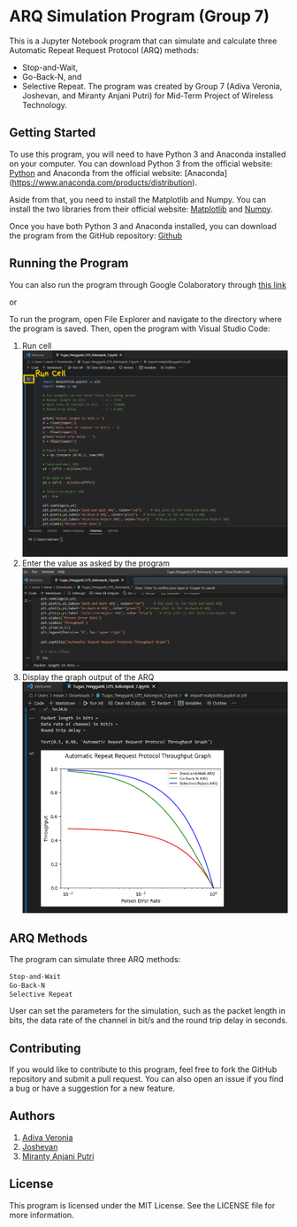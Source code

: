 # ARQ Simulation Program (Group 7)
This is a Jupyter Notebook program that can simulate and calculate three Automatic Repeat Request Protocol (ARQ) methods:
- Stop-and-Wait,
- Go-Back-N, and
- Selective Repeat.
The program was created by Group 7 (Adiva Veronia, Joshevan, and Miranty Anjani Putri) for Mid-Term Project of Wireless Technology.

## Getting Started
To use this program, you will need to have Python 3 and Anaconda installed on your computer. You can download Python 3 from the official website: [Python](https://www.python.org/downloads/) and Anaconda from the official website: [Anaconda] (https://www.anaconda.com/products/distribution).

Aside from that, you need to install the Matplotlib and Numpy. You can install the two libraries from their official website: [Matplotlib](https://matplotlib.org/stable/users/installing/index.html) and [Numpy](https://numpy.org/install/).

Once you have both Python 3 and Anaconda installed, you can download the program from the GitHub repository: [Github](https://github.com/MirantyAnjaniPutri/ARQ-Simulator)

## Running the Program
You can also run the program through Google Colaboratory through [this link](https://colab.research.google.com/drive/1Nq1HKzueaZKL4WckG6P69ZpZwMd-YtJI?usp=sharing)

or

To run the program, open File Explorer and navigate to the directory where the program is saved. Then, open the program with Visual Studio Code:
1. Run cell
![cell](https://github.com/MirantyAnjaniPutri/ARQ-Simulator/blob/main/screenshots/run%20cell.png)
2. Enter the value as asked by the program
![value](https://github.com/MirantyAnjaniPutri/ARQ-Simulator/blob/main/screenshots/enter%20value%20a.png)
3. Display the graph output of the ARQ
![result](https://github.com/MirantyAnjaniPutri/ARQ-Simulator/blob/main/screenshots/result.png)

## ARQ Methods
The program can simulate three ARQ methods:

```
Stop-and-Wait
Go-Back-N
Selective Repeat
```
User can set the parameters for the simulation, such as the packet length in bits, the data rate of the channel in bit/s and the round trip delay in seconds.

## Contributing
If you would like to contribute to this program, feel free to fork the GitHub repository and submit a pull request. You can also open an issue if you find a bug or have a suggestion for a new feature.

## Authors
1. [Adiva Veronia](https://github.com/adivaveronia)
2. [Joshevan](https://github.com/Joshevanch)
3. [Miranty Anjani Putri](https://github.com/MirantyAnjaniPutri)

## License
This program is licensed under the MIT License. See the LICENSE file for more information.